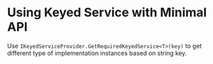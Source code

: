 # Using Keyed Service with Minimal API

Use `IKeyedServiceProvider.GetRequiredKeyedService<T>(key)` to get different type of implementation instances based on string key.